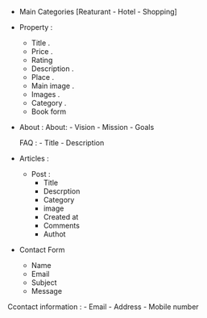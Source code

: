 - Main Categories [Reaturant - Hotel - Shopping]

- Property : 
    - Title .
    - Price .
    - Rating
    - Description  .
    - Place  .
    - Main image .
    - Images  .
    - Category .
    - Book form 


- About : 
    About:
        - Vision
        - Mission 
        - Goals 

    FAQ :
        - Title
        - Description 


- Articles : 
    - Post : 
        - Title
        - Descrption 
        - Category
        - image
        - Created at
        - Comments
        - Authot


- Contact Form 
    - Name
    - Email 
    - Subject 
    - Message

Ccontact information : 
    - Email 
    - Address
    - Mobile number